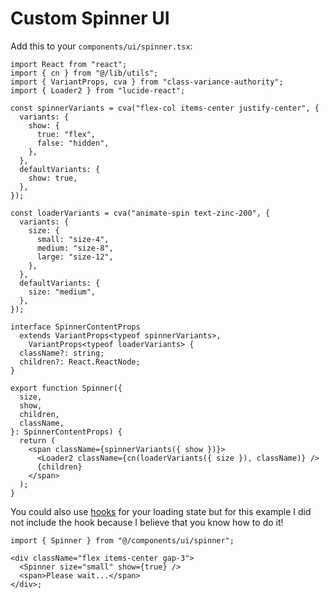 # Custom Spinner UI

Add this to your `components/ui/spinner.tsx`:

```tsx
import React from "react";
import { cn } from "@/lib/utils";
import { VariantProps, cva } from "class-variance-authority";
import { Loader2 } from "lucide-react";

const spinnerVariants = cva("flex-col items-center justify-center", {
  variants: {
    show: {
      true: "flex",
      false: "hidden",
    },
  },
  defaultVariants: {
    show: true,
  },
});

const loaderVariants = cva("animate-spin text-zinc-200", {
  variants: {
    size: {
      small: "size-4",
      medium: "size-8",
      large: "size-12",
    },
  },
  defaultVariants: {
    size: "medium",
  },
});

interface SpinnerContentProps
  extends VariantProps<typeof spinnerVariants>,
    VariantProps<typeof loaderVariants> {
  className?: string;
  children?: React.ReactNode;
}

export function Spinner({
  size,
  show,
  children,
  className,
}: SpinnerContentProps) {
  return (
    <span className={spinnerVariants({ show })}>
      <Loader2 className={cn(loaderVariants({ size }), className)} />
      {children}
    </span>
  );
}
```

You could also use [hooks](nextjs/loading-state-hook.md) for your loading state but for this example I did not include the hook because I believe that you know how to do it!

```tsx
import { Spinner } from "@/components/ui/spinner";

<div className="flex items-center gap-3">
  <Spinner size="small" show={true} />
  <span>Please wait...</span>
</div>;
```
